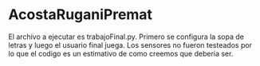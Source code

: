 # AcostaRuganiPremat
El archivo a ejecutar es trabajoFinal.py.
Primero se configura la sopa de letras y luego el usuario final juega.
Los sensores no fueron testeados por lo que el codigo es un estimativo de como creemos que deberia ser.
